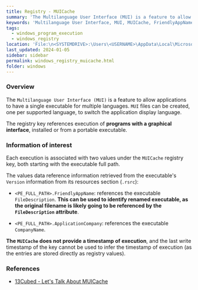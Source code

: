 ```yaml
---
title: Registry - MUICache
summary: 'The Multilanguage User Interface (MUI) is a feature to allow applications to have a single executable for multiple languages.\n\nThe MUICache registry key references GUI program executions only.\n\nInformation of interest: executable full path, executable PE FileDescription attribute (that references the original filename, allowing to identify renamed files), the executable PE CompanyName attribute.\n\nThe MUICache does not provide a timestamp of execution.'
keywords: 'Multilanguage User Interface, MUI, MUICache, FriendlyAppName, FileDescription, ApplicationCompany, CompanyName'
tags:
  - windows_program_execution
  - windows_registry
location: 'File:\n<SYSTEMDRIVE>:\Users\<USERNAME>\AppData\Local\Microsoft\Windows\UsrClass.dat\n\nRegistry keys:\nHKCU\Software\Classes\Local Settings\Software\Microsoft\Windows\Shell\MUICache\nHKCU\Local Settings\MuiCache'
last_updated: 2024-01-05
sidebar: sidebar
permalink: windows_registry_muicache.html
folder: windows
---
```


### Overview

The `Multilanguage User Interface (MUI)` is a feature to allow applications to
have a single executable for multiple languages. `MUI` files can be created,
one per supported language, to switch the application display language.

The registry key references execution of **programs with a graphical
interface**, installed or from a portable executable.

### Information of interest

Each execution is associated with two values under the `MUICache` registry key,
both starting with the executable full path.

The values data reference information retrieved from the executable's
`Version` information from its resources section (`.rsrc`):

  - `<PE_FULL_PATH>.FriendlyAppName`: references the executable
    `FileDescription`.
    **This can be used to identify renamed executable, as the original filename
    is likely going to be referenced by the `FileDescription` attribute**.

  - `<PE_FULL_PATH>.ApplicationCompany`: references the executable
    `CompanyName`.

**The `MUICache` does not provide a timestamp of execution**, and the last
write timestamp of the key cannot be used to infer the timestamp of execution
(as the entries are stored directly as registry values).

### References

  - [13Cubed - Let's Talk About MUICache](https://www.youtube.com/watch?v=ea2nvxN878s)
